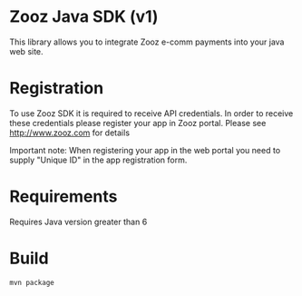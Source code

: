 # Zooz Java SDK (v1)
This library allows you to integrate Zooz e-comm payments into your java web site.

# Registration

To use Zooz SDK it is required to receive API credentials. In order to receive these credentials please register your app in Zooz portal. Please see http://www.zooz.com for details

Important note: When registering your app in the web portal you need to supply "Unique ID" in the app registration form.

# Requirements

Requires Java version greater than 6

# Build 

`mvn package`
